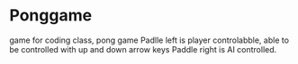 # Ponggame
game for coding class, pong game
Padlle left is player controlabble, able to be controlled with up and down arrow keys
Paddle right is AI controlled.
